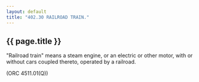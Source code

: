 ```yaml
---
layout: default 
title: "402.30 RAILROAD TRAIN."
---
```


{{ page.title }}
----------------

"Railroad train" means a steam engine, or an electric or other motor,
with or without cars coupled thereto, operated by a railroad.

(ORC 4511.01(Q))
